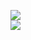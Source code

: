 [![](https://img.shields.io/badge/Made%20With-Github%20Spray-lightgrey.svg?style=for-the-badge&logo=github)](https://github.com/Annihil/github-spray#508)  
[![](https://i.imgur.com/2DrTn0Z.gif)](https://github.com/Annihil/github-spray)
